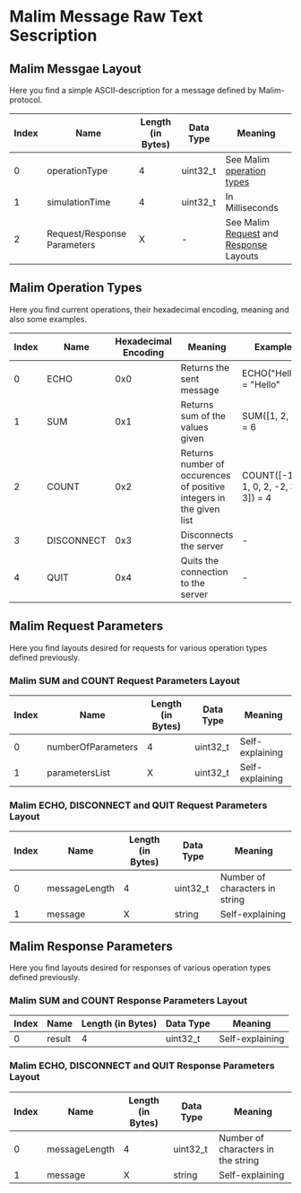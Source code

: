 # Malim Message Raw Text Sescription

## Malim Messgae Layout

Here you find a simple ASCII-description for a message defined by Malim-protocol.

| Index | Name | Length (in Bytes) | Data Type | Meaning
| ----------- | ----------- | ----------- | ----------- | -----------
| 0 | operationType | 4 | uint32_t | See Malim [operation types](#malim-operation-types)
| 1 | simulationTime | 4 | uint32_t | In Milliseconds
| 2 | Request/Response Parameters | X | - | See Malim [Request](#malim-request-parameters) and [Response](#malim-response-parameters) Layouts


## Malim Operation Types

Here you find current operations, their hexadecimal encoding, meaning and also some examples.

| Index | Name | Hexadecimal Encoding | Meaning | Example
| ----------- | ----------- | ----------- | ----------- | -----------
| 0 | ECHO | 0x0 | Returns the sent message | ECHO("Hello") = "Hello"
| 1 | SUM | 0x1 | Returns sum of the values given | SUM([1, 2, 3]) = 6
| 2 | COUNT | 0x2 | Returns number of occurences of positive integers in the given list | COUNT([-1, 1, 0, 2, -2, 3, 3]) = 4
| 3 | DISCONNECT | 0x3 | Disconnects the server | -
| 4 | QUIT | 0x4 | Quits the connection to the server | -

## Malim Request Parameters

Here you find layouts desired for requests for various operation types defined previously.

### Malim SUM and COUNT Request Parameters Layout

| Index | Name | Length (in Bytes) | Data Type | Meaning
| ----------- | ----------- | ----------- | ----------- | -----------
| 0 | numberOfParameters | 4 | uint32_t | Self-explaining
| 1 | parametersList | X | uint32_t | Self-explaining


### Malim ECHO, DISCONNECT and QUIT Request Parameters Layout

| Index | Name | Length (in Bytes) | Data Type | Meaning
| ----------- | ----------- | ----------- | ----------- | -----------
| 0 | messageLength | 4 | uint32_t | Number of characters in string
| 1 | message | X | string | Self-explaining

## Malim Response Parameters

Here you find layouts desired for responses of various operation types defined previously.

### Malim SUM and COUNT Response Parameters Layout

| Index | Name | Length (in Bytes) | Data Type | Meaning
| ----------- | ----------- | ----------- | ----------- | -----------
| 0 | result | 4 | uint32_t | Self-explaining


### Malim ECHO, DISCONNECT and QUIT Response Parameters Layout

| Index | Name | Length (in Bytes) | Data Type | Meaning
| ----------- | ----------- | ----------- | ----------- | -----------
| 0 | messageLength | 4 | uint32_t | Number of characters in the string
| 1 | message | X | string | Self-explaining
